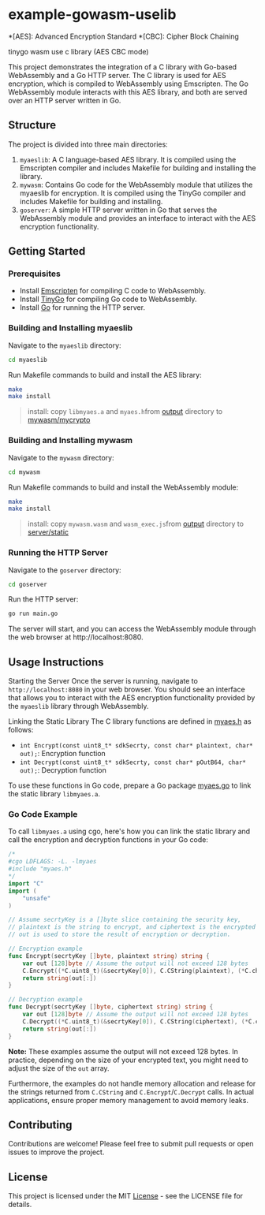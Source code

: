 # example-gowasm-uselib

*[AES]: Advanced Encryption Standard
*[CBC]: Cipher Block Chaining

tinygo wasm use c library (AES CBC mode)

This project demonstrates the integration of a C library with Go-based WebAssembly and a Go HTTP server. The C library is used for AES encryption, which is compiled to WebAssembly using Emscripten. The Go WebAssembly module interacts with this AES library, and both are served over an HTTP server written in Go.

## Structure

The project is divided into three main directories:

1. `myaeslib`: A C language-based AES library. It is compiled using the Emscripten compiler and includes Makefile for building and installing the library.
2. `mywasm`: Contains Go code for the WebAssembly module that utilizes the myaeslib for encryption. It is compiled using the TinyGo compiler and includes Makefile for building and installing.
3. `goserver`: A simple HTTP server written in Go that serves the WebAssembly module and provides an interface to interact with the AES encryption functionality.

## Getting Started

### Prerequisites

- Install [Emscripten](https://emscripten.org/docs/getting_started/downloads.html) for compiling C code to WebAssembly.
- Install [TinyGo](https://tinygo.org/getting-started/install/) for compiling Go code to WebAssembly.
- Install [Go](https://golang.org/doc/install) for running the HTTP server.

### Building and Installing myaeslib

Navigate to the `myaeslib` directory:

```bash
cd myaeslib
```

Run Makefile commands to build and install the AES library:

```bash
make
make install
```
> install: copy `libmyaes.a` and `myaes.h`from [output](./output/) directory to [mywasm/mycrypto](./mywasm/mycrypto)

### Building and Installing mywasm

Navigate to the `mywasm` directory:

```bash
cd mywasm
```

Run Makefile commands to build and install the WebAssembly module:

```bash
make
make install
```
> install: copy `mywasm.wasm` and `wasm_exec.js`from [output](./output/) directory to [server/static](./server/static)


### Running the HTTP Server

Navigate to the `goserver` directory:

```bash
cd goserver
```

Run the HTTP server:

```bash
go run main.go
```

The server will start, and you can access the WebAssembly module through the web browser at http://localhost:8080.

## Usage Instructions

Starting the Server
Once the server is running, navigate to `http://localhost:8080` in your web browser. You should see an interface that allows you to interact with the AES encryption functionality provided by the `myaeslib` library through WebAssembly.

Linking the Static Library
The C library functions are defined in [myaes.h](mywasm/mycrypto/myaes.h) as follows:

- `int Encrypt(const uint8_t* sdkSecrty, const char* plaintext, char* out);`: Encryption function
- `int Decrypt(const uint8_t* sdkSecrty, const char* pOutB64, char* out);`: Decryption function

To use these functions in Go code, prepare a Go package [myaes.go](mywasm/mycrypto/myaes.go) to link the static library `libmyaes.a`.

### Go Code Example
To call `libmyaes.a` using cgo, here's how you can link the static library and call the encryption and decryption functions in your Go code:

```go
/*
#cgo LDFLAGS: -L. -lmyaes
#include "myaes.h"
*/
import "C"
import (
    "unsafe"
)

// Assume secrtyKey is a []byte slice containing the security key,
// plaintext is the string to encrypt, and ciphertext is the encrypted string.
// out is used to store the result of encryption or decryption.

// Encryption example
func Encrypt(secrtyKey []byte, plaintext string) string {
    var out [128]byte // Assume the output will not exceed 128 bytes
    C.Encrypt((*C.uint8_t)(&secrtyKey[0]), C.CString(plaintext), (*C.char)(unsafe.Pointer(&out[0])))
    return string(out[:])
}

// Decryption example
func Decrypt(secrtyKey []byte, ciphertext string) string {
    var out [128]byte // Assume the output will not exceed 128 bytes
    C.Decrypt((*C.uint8_t)(&secrtyKey[0]), C.CString(ciphertext), (*C.char)(unsafe.Pointer(&out[0])))
    return string(out[:])
}
```

**Note:** These examples assume the output will not exceed 128 bytes. In practice, depending on the size of your encrypted text, you might need to adjust the size of the `out` array.

Furthermore, the examples do not handle memory allocation and release for the strings returned from `C.CString` and `C.Encrypt`/`C.Decrypt` calls. In actual applications, ensure proper memory management to avoid memory leaks.

## Contributing

Contributions are welcome! Please feel free to submit pull requests or open issues to improve the project.

## License

This project is licensed under the MIT [License](./LICENSE) - see the LICENSE file for details.